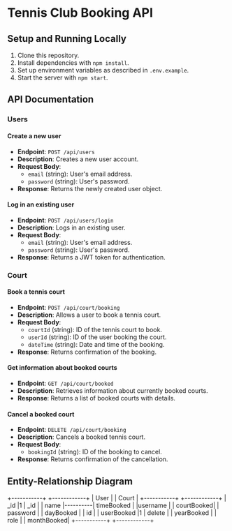 # Tennis Club Booking API

## Setup and Running Locally

1. Clone this repository.
2. Install dependencies with `npm install`.
3. Set up environment variables as described in `.env.example`.
4. Start the server with `npm start`.

## API Documentation

### Users

#### Create a new user

- **Endpoint**: `POST /api/users`
- **Description**: Creates a new user account.
- **Request Body**:
  - `email` (string): User's email address.
  - `password` (string): User's password.
- **Response**: Returns the newly created user object.

#### Log in an existing user

- **Endpoint**: `POST /api/users/login`
- **Description**: Logs in an existing user.
- **Request Body**:
  - `email` (string): User's email address.
  - `password` (string): User's password.
- **Response**: Returns a JWT token for authentication.

### Court

#### Book a tennis court

- **Endpoint**: `POST /api/court/booking`
- **Description**: Allows a user to book a tennis court.
- **Request Body**:
  - `courtId` (string): ID of the tennis court to book.
  - `userId` (string): ID of the user booking the court.
  - `dateTime` (string): Date and time of the booking.
- **Response**: Returns confirmation of the booking.

#### Get information about booked courts

- **Endpoint**: `GET /api/court/booked`
- **Description**: Retrieves information about currently booked courts.
- **Response**: Returns a list of booked courts with details.

#### Cancel a booked court

- **Endpoint**: `DELETE /api/court/booking`
- **Description**: Cancels a booked tennis court.
- **Request Body**:
  - `bookingId` (string): ID of the booking to cancel.
- **Response**: Returns confirmation of the cancellation.

## Entity-Relationship Diagram

+-----------+          +------------+
|   User    |          |   Court    |
+-----------+          +------------+
|   _id     |1         |   _id      |
|   name    |----------| timeBooked |
|username   |          | courtBooked|
| password  |          | dayBooked  |
|   id      |          | userBooked |1
|  delete   |          | yearBooked |
|   role    |          | monthBooked|
+-----------+          +------------+
